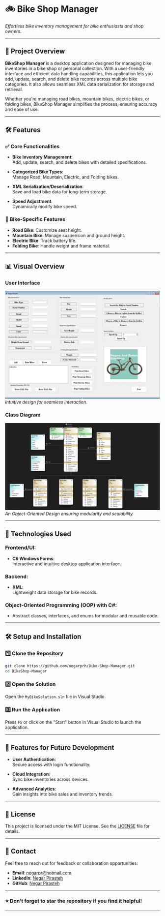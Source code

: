# 🚲 Bike Shop Manager
 
*Effortless bike inventory management for bike enthusiasts and shop owners.*

---

## 🌟 Project Overview

**BikeShop Manager** is a desktop application designed for managing bike inventories in a bike shop or personal collection. With a user-friendly interface and efficient data handling capabilities, this application lets you add, update, search, and delete bike records across multiple bike categories. It also allows seamless XML data serialization for storage and retrieval.

Whether you're managing road bikes, mountain bikes, electric bikes, or folding bikes, BikeShop Manager simplifies the process, ensuring accuracy and ease of use.

---

## 🛠️ Features

### ✅ **Core Functionalities**
- **Bike Inventory Management**:  
  Add, update, search, and delete bikes with detailed specifications.
  
- **Categorized Bike Types**:  
  Manage Road, Mountain, Electric, and Folding bikes.

- **XML Serialization/Deserialization**:  
  Save and load bike data for long-term storage.

- **Speed Adjustment**:  
  Dynamically modify bike speed.

### 🚴 **Bike-Specific Features**
- **Road Bike**: Customize seat height.  
- **Mountain Bike**: Manage suspension and ground height.  
- **Electric Bike**: Track battery life.  
- **Folding Bike**: Handle weight and frame material.

---

## 📊 Visual Overview

### User Interface
![User Interface](MyBike/screenshot/Interface.png)  
*Intuitive design for seamless interaction.*

### Class Diagram
![Class Diagram](MyBike/screenshot/Diagram.png)  
*An Object-Oriented Design ensuring modularity and scalability.*

---

## 🚀 Technologies Used

### **Frontend/UI**:
- **C# Windows Forms**:  
  Interactive and intuitive desktop application interface.

### **Backend**:
- **XML**:  
  Lightweight data storage for bike records.  

### **Object-Oriented Programming (OOP) with C#**:
- Abstract classes, interfaces, and enums for modular and reusable code.

---

## 🛠️ Setup and Installation

### 1️⃣ **Clone the Repository**
```bash
git clone https://github.com/negarprh/Bike-Shop-Manager.git
cd BikeShop-Manager
```

### 2️⃣ **Open the Solution**
Open the `MyBikeSolution.sln` file in Visual Studio.

### 3️⃣ **Run the Application**
Press `F5` or click on the "Start" button in Visual Studio to launch the application.

---

## 🎯 Features for Future Development

- **User Authentication**:  
  Secure access with login functionality.

- **Cloud Integration**:  
  Sync bike inventories across devices.

- **Advanced Analytics**:  
  Gain insights into bike sales and inventory trends.

---

## 📜 License

This project is licensed under the MIT License. See the [LICENSE](LICENSE) file for details.

---

## 💬 Contact

Feel free to reach out for feedback or collaboration opportunities:
- **Email**: [negarpr@hotmail.com](mailto:negarpr@hotmail.com)
- **LinkedIn**: [Negar Pirasteh](https://www.linkedin.com/in/negar-pirasteh/)
- **GitHub**: [Negar Pirasteh](https://github.com/negarprh)

---

### ⭐ Don't forget to star the repository if you find it helpful!

---
